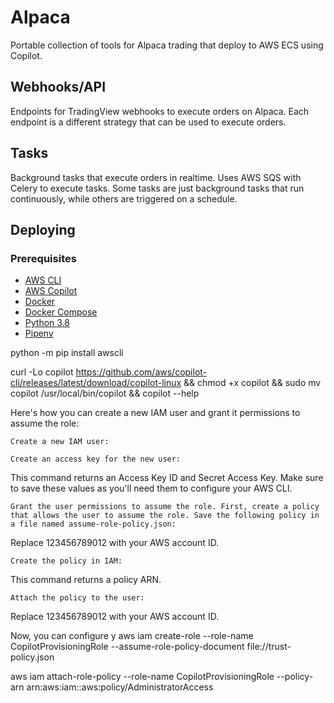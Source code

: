 # Alpaca
Portable collection of tools for Alpaca trading that deploy to AWS ECS using Copilot.

## Webhooks/API
Endpoints for TradingView webhooks to execute orders on Alpaca. Each endpoint is a different strategy that can be used to execute orders.

## Tasks
Background tasks that execute orders in realtime. Uses AWS SQS with Celery to execute tasks. Some tasks are just background tasks that run continuously, while others are triggered on a schedule.

## Deploying

### Prerequisites

- [AWS CLI](https://docs.aws.amazon.com/cli/latest/userguide/install-cliv2.html)
- [AWS Copilot](https://aws.github.io/copilot-cli/docs/getting-started/install/)
- [Docker](https://docs.docker.com/get-docker/)
- [Docker Compose](https://docs.docker.com/compose/install/)
- [Python 3.8](https://www.python.org/downloads/)
- [Pipenv](https://pipenv.pypa.io/en/latest/install/#installing-pipenv)


python -m pip install awscli

curl -Lo copilot https://github.com/aws/copilot-cli/releases/latest/download/copilot-linux && chmod +x copilot && sudo mv copilot /usr/local/bin/copilot && copilot --help


Here's how you can create a new IAM user and grant it permissions to assume the role:

    Create a new IAM user:

    Create an access key for the new user:

This command returns an Access Key ID and Secret Access Key. Make sure to save these values as you'll need them to configure your AWS CLI.

    Grant the user permissions to assume the role. First, create a policy that allows the user to assume the role. Save the following policy in a file named assume-role-policy.json:

Replace 123456789012 with your AWS account ID.

    Create the policy in IAM:

This command returns a policy ARN.

    Attach the policy to the user:

Replace 123456789012 with your AWS account ID.

Now, you can configure y
aws iam create-role --role-name CopilotProvisioningRole --assume-role-policy-document file://trust-policy.json

aws iam attach-role-policy --role-name CopilotProvisioningRole --policy-arn arn:aws:iam::aws:policy/AdministratorAccess
